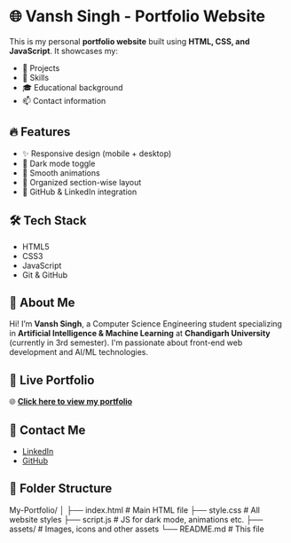 # 🌐 Vansh Singh - Portfolio Website

This is my personal **portfolio website** built using **HTML, CSS, and JavaScript**. It showcases my:
- 🌟 Projects
- 🧠 Skills
- 🎓 Educational background
- 📫 Contact information

## 🔥 Features

- ✨ Responsive design (mobile + desktop)
- 🌙 Dark mode toggle
- 🎯 Smooth animations
- 🧩 Organized section-wise layout
- 📎 GitHub & LinkedIn integration

## 🛠️ Tech Stack

- HTML5  
- CSS3  
- JavaScript  
- Git & GitHub  

## 🧠 About Me

Hi! I’m **Vansh Singh**, a Computer Science Engineering student specializing in **Artificial Intelligence & Machine Learning** at **Chandigarh University** (currently in 3rd semester). I'm passionate about front-end web development and AI/ML technologies.

## 🔗 Live Portfolio

🌐 **[Click here to view my portfolio](https://vanshsingh03.github.io/My-Portfolio/)**

## 📎 Contact Me

- [LinkedIn](https://www.linkedin.com/in/vansh-singh-a6a0602a0/)
- [GitHub](https://github.com/VanshSingh03)

## 📂 Folder Structure

My-Portfolio/
│
├── index.html # Main HTML file
├── style.css # All website styles
├── script.js # JS for dark mode, animations etc.
├── assets/ # Images, icons and other assets
└── README.md # This file

